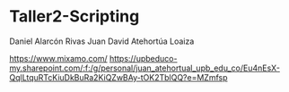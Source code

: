 # Taller2-Scripting
Daniel Alarcón Rivas
Juan David Atehortúa Loaiza

https://www.mixamo.com/
https://upbeduco-my.sharepoint.com/:f:/g/personal/juan_atehortual_upb_edu_co/Eu4nEsX-QqlLtquRTcKiuDkBuRa2KiQZwBAy-tOK2TblQQ?e=MZmfsp
